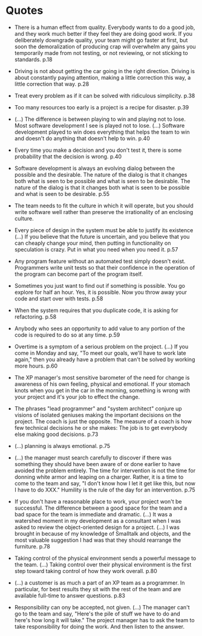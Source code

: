 # Quotes

- There is a human effect from quality. Everybody wants to do a good job, and they work much better if they feel they are doing good work. If you deliberately downgrade quality, your team might go faster at first, but soon the demoralization of producing crap will overwhelm any gains you temporarily made from not testing, or not reviewing, or not sticking to standards. p.18

- Driving is not about getting the car going in the right direction. Driving is about constantly paying attention, making a little correction this way, a little correction that way. p.28

- Treat every problem as if it can be solved with ridiculous simplicity. p.38

- Too many resources too early is a project is a recipe for disaster. p.39

- (...) The difference is between playing to win and playing not to lose. Most software development I see is played not to lose. (...) Software development played to win does everything that helps the team to win and doesn't do anything that doesn't help to win. p.40

- Every time you make a decision and you don't test it, there is some probability that the decision is wrong. p.40

- Software development is always an evolving dialog between the possible and the desirable. The nature of the dialog is that it changes both what is seen to be possible and what is seen to be desirable. The nature of the dialog is that it changes both what is seen to be possible and what is seen to be desirable. p.55

- The team needs to fit the culture in which it will operate, but you should write software well rather than preserve the irrationality of an enclosing culture.

- Every piece of design in the system must be able to justify its existence (...) If you believe that the future is uncertain, and you believe that you can cheaply change your mind, then putting in functionality on speculation is crazy. Put in what you need when you need it. p.57

- Any program feature without an automated test simply doesn't exist. Programmers write unit tests so that their confidence in the operation of the program can become part of the program itself.

- Sometimes you just want to find out if something is possible. You go explore for half an hour. Yes, it is possible. Now you throw away your code and start over with tests. p.58

- When the system requires that you duplicate code, it is asking for refactoring. p.58

- Anybody who sees an opportunity to add value to any portion of the code is required to do so at any time. p.59

- Overtime is a symptom of a serious problem on the project. (...) If you come in Monday and say, "To meet our goals, we'll have to work late again," then you already have a problem that can't be solved by working more hours. p.60

- The XP manager's most sensitive barometer of the need for change is awareness of his own feeling, physical and emotional. If your stomach knots when you get in the car in the morning, something is wrong with your project and it's your job to effect the change.

- The phrases "lead programmer" and "system architect" conjure up visions of isolated geniuses making the important decisions on the project. The coach is just the opposite. The measure of a coach is how few technical decisions he or she makes: The job is to get everybody else making good decisions. p.73

- (...) planning is always emotional. p.75

- (...) the manager must search carefully to discover if there was something they should have been aware of or done earlier to have avoided the problem entirely. The time for intervention is not the time for donning white armor and leaping on a charger. Rather, it is a time to come to the team and say, "I don't know how I let it get like this, but now I have to do XXX." Humility is the rule of the day for an intervention. p.75

- If you don't have a reasonable place to work, your project won't be successful. The difference between a good space for the team and a bad space for the team is immediate and dramatic. (...) It was a watershed moment in my development as a consultant when I was asked to review the object-oriented design for a project. (...) I was brought in because of my knowledge of Smalltalk and objects, and the most valuable suggestion I had was that they should rearrange the furniture. p.78

- Taking control of the physical environment sends a powerful message to the team. (...) Taking control over their physical environment is the first step toward taking control of how they work overall. p.80

- (...) a customer is as much a part of an XP team as a programmer. In particular, for best results they sit with the rest of the team and are available full-time to answer questions. p.83

- Responsibility can ony be accepted, not given. (...) The manager can't go to the team and say, "Here's the pile of stuff we have to do and here's how long it will take." The project manager has to ask the team to take responsibility for doing the work. And then listen to the answer.